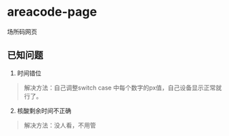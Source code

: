 # areacode-page
场所码网页

## 已知问题

1. 时间错位

> 解决方法：自己调整switch case 中每个数字的px值，自己设备显示正常就行了。

2. 核酸剩余时间不正确

> 解决方法：没人看，不用管
